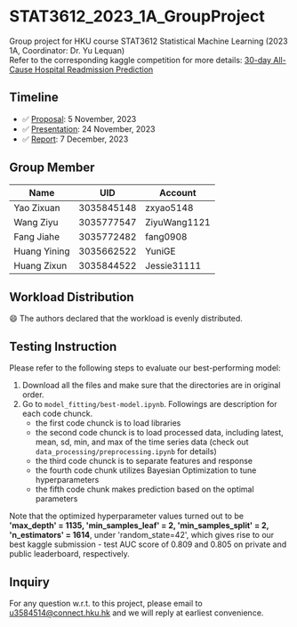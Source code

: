 # STAT3612_2023_1A_GroupProject
Group project for HKU course STAT3612 Statistical Machine Learning (2023 1A, Coordinator: Dr. Yu Lequan)  
Refer to the corresponding kaggle competition for more details: [30-day All-Cause Hospital Readmission Prediction](https://www.kaggle.com/competitions/30-day-all-cause-hospital-readmission-prediction)

## Timeline
- ✅ [Proposal](https://github.com/zxyao5148/STAT3612_2023_1A_GroupProject/blob/main/proposal.pdf): 5 November, 2023  
- ✅ [Presentation](https://github.com/zxyao5148/STAT3612_2023_1A_GroupProject/blob/main/presentation.pdf): 24 November, 2023
- ✅ [Report](https://github.com/zxyao5148/STAT3612_2023_1A_GroupProject/blob/main/report.pdf): 7 December, 2023  

## Group Member

| Name | UID | Account |
| ------------- | ------------- | ----------------- |
| Yao Zixuan  | 3035845148  | zxyao5148 |
| Wang Ziyu  | 3035777547 | ZiyuWang1121 |
| Fang Jiahe | 3035772482 | fang0908 |
| Huang Yining | 3035662522 | YuniGE  |
| Huang Zixun | 3035844522 | Jessie31111 |

## Workload Distribution
:smile: The authors declared that the workload is evenly distributed.

## Testing Instruction
Please refer to the following steps to evaluate our best-performing model:  
1. Download all the files and make sure that the directories are in original order.
2. Go to `model_fitting/best-model.ipynb`. Followings are description for each code chunck.
   - the first code chunck is to load libraries 
   - the second code chunck is to load processed data, including latest, mean, sd, min, and max of the time series data (check out `data_processing/preprocessing.ipynb` for details)
   - the third code chunck is to separate features and response
   - the fourth code chunk utilizes Bayesian Optimization to tune hyperparameters
   - the fifth code chunk makes prediction based on the optimal parameters  

Note that the optimized hyperparameter values turned out to be __'max_depth' = 1135, 'min_samples_leaf' = 2, 'min_samples_split' = 2, 'n_estimators' = 1614__, under 'random_state=42', which gives rise to our best kaggle submission - test AUC score of 0.809 and 0.805 on private and public leaderboard, respectively.

## Inquiry
For any question w.r.t. to this project, please email to u3584514@connect.hku.hk and we will reply at earliest convenience.

